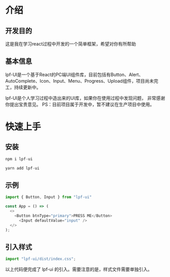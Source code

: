 # 介绍

## 开发目的

这是我在学习react过程中开发的一个简单框架，希望对你有所帮助

## 基本信息

lpf-UI是一个基于React的PC端UI组件库，目前包括有Button、Alert、AutoComplete、Icon、Input、Menu、Progress、Upload组件，项目尚未完工，持续更新中。

lpf-UI是个人学习过程中造出来的UI库，如果你在使用过程中发现问题， 非常感谢你提出宝贵意见。 PS：目前项目属于开发中，暂不建议在生产项目中使用。

# 快速上手



## 安装



```js
npm i lpf-ui
```

```js
yarn add lpf-ui
```

## 示例



```js
import { Button, Input } from "lpf-ui"

const App = () => (
  <>
    <Button btnType="primary">PRESS ME</Button>
      <Input defaultValue="input" />
  </>
);
```

## 引入样式

```js
import "lpf-ui/dist/index.css";
```

以上代码便完成了 lpf-ui 的引入。需要注意的是，样式文件需要单独引入。

